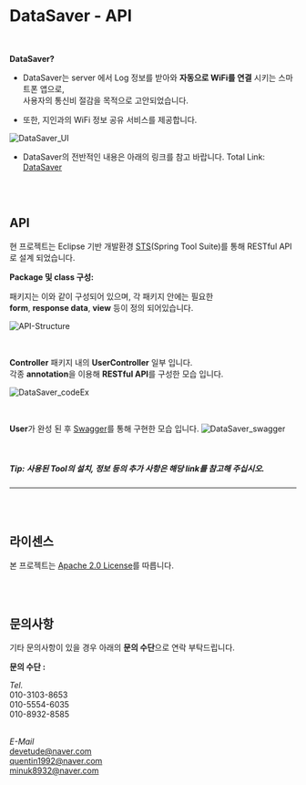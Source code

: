 DataSaver - API
===================

<br>

**DataSaver?** 

* DataSaver는 server 에서 Log 정보를 받아와  **자동으로 WiFi를 연결** 시키는 스마트폰 앱으로,<br> 사용자의 통신비 절감을 목적으로 고안되었습니다.

* 또한, 지인과의 WiFi 정보 공유 서비스를 제공합니다.

![DataSaver_UI](http://postfiles4.naver.net/MjAxNzExMTZfMTA2/MDAxNTEwODExNTE3NzY0.AuI1UgJwM6TGDzX0fwdXDcCj11L5j1S_FH0dhe4rBrAg.cNs8YzbzUg7kqZCx2yfEaJGukKkIrFLEAmpN3LqCOoEg.PNG.minuk8932/DataSaver_UI.png?type=w773)


- DataSaver의 전반적인 내용은 아래의 링크를 참고 바랍니다.
Total Link: [DataSaver](https://github.com/DataSaver-Dev)

<br><br>

API
---
현 프로젝트는 Eclipse 기반 개발환경 [STS](http://spring.io/tools/sts)(Spring Tool Suite)를 통해 RESTful API로 설계 되었습니다.


**Package 및 class 구성:**

패키지는 이와 같이 구성되어 있으며, 각 패키지 안에는 필요한<br>
**form**, **response data**, **view** 등이 정의 되어있습니다.

![API-Structure](http://postfiles10.naver.net/MjAxNzExMTZfMjIz/MDAxNTEwODExNTA1NTQx.KTpnSqkJ0LVjlXwldaQkfwig7pPTvTw-tv_4_9bKvaUg.7Vucy-fZslidrdMgl0_WNfQ7_MMJBpyWZZFYQFIv9dYg.PNG.minuk8932/DataSaver_API_Structure.png?type=w773)

<br>

**Controller** 패키지 내의 **UserController** 일부 입니다.<br>
각종 **annotation**을 이용해 **RESTful API**를 구성한 모습 입니다.

![DataSaver_codeEx](http://postfiles4.naver.net/MjAxNzExMTZfMTgy/MDAxNTEwODEzNzgzNTQw.Ac9G7KmVvkElH2Avy-G0a6ONY9eWADYufJAjpZJCOeEg.Ly_uidoRAr-p7Jg3169-JkgYzGvUnk5C0DHBZuxNwBcg.PNG.minuk8932/DataSaver_codeEx.png?type=w773)

<br>

**User**가 완성 된 후 [Swagger](https://swagger.io/swagger-ui/)를 통해 구현한 모습 입니다.
![DataSaver_swagger](http://postfiles5.naver.net/MjAxNzExMTZfNDgg/MDAxNTEwODEzNzgzNTUz.aflAmABzbKVxAuz9rEJOqcM8xBuIbG_eyGNEO3ejewQg.QqqSb8kqJF88y7whzSHZDuq3FbVh1J_1ofEFo4K_7aMg.PNG.minuk8932/DataSaver_swagger.png?type=w773)

<br>

##### **Tip:**  사용된 Tool의 설치, 정보 등의 추가 사항은 해당 *link*를 참고해 주십시오.
 
----------

<br><br>

라이센스
---
본 프로젝트는 [Apache 2.0 License](http://www.apache.org/licenses/LICENSE-2.0)를 따릅니다.

<br><br>

문의사항
---
기타 문의사항이 있을 경우 아래의 **문의 수단**으로 연락 부탁드립니다.

**문의 수단 :**

*Tel.*
<br>
010-3103-8653<br>
010-5554-6035<br> 
010-8932-8585<br><br>

*E-Mail*
<br>
<devetude@naver.com><br>
<quentin1992@naver.com><br>
<minuk8932@naver.com><br>
